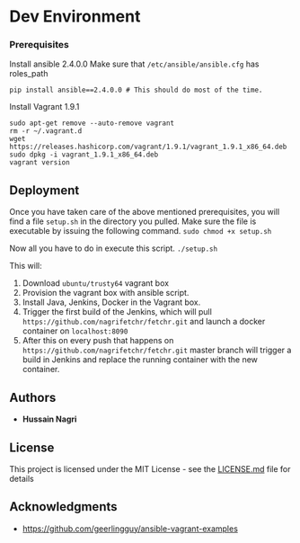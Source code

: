 # Dev Environment


### Prerequisites

Install ansible 2.4.0.0
Make sure that `/etc/ansible/ansible.cfg` has roles_path

```
pip install ansible==2.4.0.0 # This should do most of the time.
```

Install Vagrant 1.9.1

```
sudo apt-get remove --auto-remove vagrant
rm -r ~/.vagrant.d
wget https://releases.hashicorp.com/vagrant/1.9.1/vagrant_1.9.1_x86_64.deb
sudo dpkg -i vagrant_1.9.1_x86_64.deb
vagrant version
```

## Deployment

Once you have taken care of the above mentioned prerequisites,
you will find a file `setup.sh` in the directory you pulled.
Make sure the file is executable by issuing the following command.
```sudo chmod +x setup.sh ```

Now all you have to do in execute this script.
```./setup.sh```

This will:
1. Download `ubuntu/trusty64` vagrant box
2. Provision the vagrant box with ansible script.
3. Install Java, Jenkins, Docker in the Vagrant box.
4. Trigger the first build of the Jenkins, which will pull `https://github.com/nagrifetchr/fetchr.git` and launch a docker container on `localhost:8090`
5. After this on every push that happens on `https://github.com/nagrifetchr/fetchr.git` master branch will trigger a build in Jenkins and replace the running container with the new container.

## Authors

* **Hussain Nagri**

## License

This project is licensed under the MIT License - see the [LICENSE.md](LICENSE.md) file for details


## Acknowledgments

* https://github.com/geerlingguy/ansible-vagrant-examples